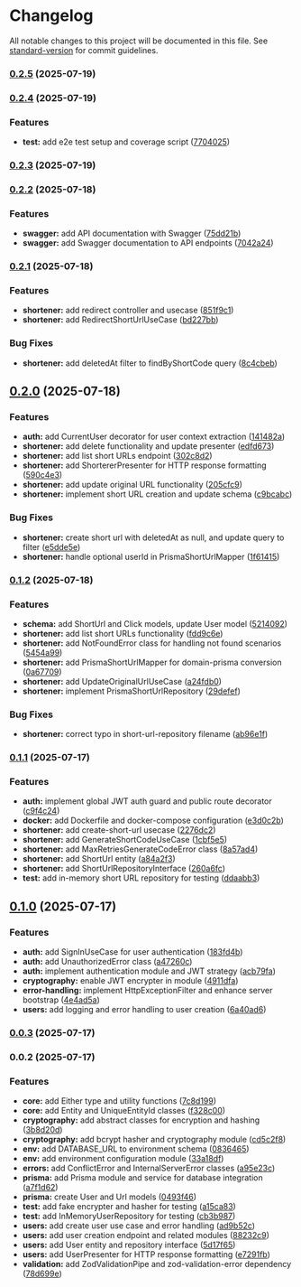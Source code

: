 # Changelog

All notable changes to this project will be documented in this file. See [standard-version](https://github.com/conventional-changelog/standard-version) for commit guidelines.

### [0.2.5](https://github.com/WagnerReis/url-shortener/compare/v0.2.4...v0.2.5) (2025-07-19)

### [0.2.4](https://github.com/WagnerReis/url-shortener/compare/v0.2.3...v0.2.4) (2025-07-19)


### Features

* **test:** add e2e test setup and coverage script ([7704025](https://github.com/WagnerReis/url-shortener/commit/7704025d87a9bba331cf2b0da2928ae9aeb48e78))

### [0.2.3](https://github.com/WagnerReis/url-shortener/compare/v0.2.2...v0.2.3) (2025-07-19)

### [0.2.2](https://github.com/WagnerReis/url-shortener/compare/v0.2.1...v0.2.2) (2025-07-18)


### Features

* **swagger:** add API documentation with Swagger ([75dd21b](https://github.com/WagnerReis/url-shortener/commit/75dd21b31203fb08fbed7abd8c4f0248929d5f6c))
* **swagger:** add Swagger documentation to API endpoints ([7042a24](https://github.com/WagnerReis/url-shortener/commit/7042a2423766786a2c45863eedc9bcca0c4346c2))

### [0.2.1](https://github.com/WagnerReis/url-shortener/compare/v0.2.0...v0.2.1) (2025-07-18)


### Features

* **shortener:** add redirect controller and usecase ([851f9c1](https://github.com/WagnerReis/url-shortener/commit/851f9c1caee97190535d9beb97d38d345dfdbef8))
* **shortener:** add RedirectShortUrlUseCase ([bd227bb](https://github.com/WagnerReis/url-shortener/commit/bd227bb01bebffb8d2d2c9104be1ee8a72b64cc6))


### Bug Fixes

* **shortener:** add deletedAt filter to findByShortCode query ([8c4cbeb](https://github.com/WagnerReis/url-shortener/commit/8c4cbeb80f0c77661790c0449e38bd2777ecbccf))

## [0.2.0](https://github.com/WagnerReis/url-shortener/compare/v0.1.2...v0.2.0) (2025-07-18)


### Features

* **auth:** add CurrentUser decorator for user context extraction ([141482a](https://github.com/WagnerReis/url-shortener/commit/141482a32f2aaa762c34073a57c151651f904d57))
* **shortener:** add delete functionality and update presenter ([edfd673](https://github.com/WagnerReis/url-shortener/commit/edfd67356b239830e8da82fe4bcafca6540da22e))
* **shortener:** add list short URLs endpoint ([302c8d2](https://github.com/WagnerReis/url-shortener/commit/302c8d24a32d3e59eb9a178b1aa4b86405b48cfe))
* **shortener:** add ShortererPresenter for HTTP response formatting ([590c4e3](https://github.com/WagnerReis/url-shortener/commit/590c4e3e26bdb9f4b7d69f4e99aadda897d05ea2))
* **shortener:** add update original URL functionality ([205cfc9](https://github.com/WagnerReis/url-shortener/commit/205cfc9ac44e8493ebbb0d4891317a0e4fb3ac47))
* **shortener:** implement short URL creation and update schema ([c9bcabc](https://github.com/WagnerReis/url-shortener/commit/c9bcabc92b6c300a14e023e0b7f1d20f2df6fb4d))


### Bug Fixes

* **shortener:** create short url with deletedAt as null, and update query to filter ([e5dde5e](https://github.com/WagnerReis/url-shortener/commit/e5dde5e827e209a7992c306dfedf13cff192fd9c))
* **shortener:** handle optional userId in PrismaShortUrlMapper ([1f61415](https://github.com/WagnerReis/url-shortener/commit/1f61415f895c90665390666a83086f87ba465464))

### [0.1.2](https://github.com/WagnerReis/url-shortener/compare/v0.1.1...v0.1.2) (2025-07-18)


### Features

* **schema:** add ShortUrl and Click models, update User model ([5214092](https://github.com/WagnerReis/url-shortener/commit/52140922438a6be94ef04f24d5ee7e1cffc7cfaa))
* **shortener:** add list short URLs functionality ([fdd9c6e](https://github.com/WagnerReis/url-shortener/commit/fdd9c6e09671f03f39bb2992845b54495081b004))
* **shortener:** add NotFoundError class for handling not found scenarios ([5454a99](https://github.com/WagnerReis/url-shortener/commit/5454a996de47ad8144bcc89f169a98c3e007cb2d))
* **shortener:** add PrismaShortUrlMapper for domain-prisma conversion ([0a67709](https://github.com/WagnerReis/url-shortener/commit/0a677090cb199859a8a1d38ae1770d9c4f9bbcb7))
* **shortener:** add UpdateOriginalUrlUseCase ([a24fdb0](https://github.com/WagnerReis/url-shortener/commit/a24fdb0042b3a3c372f2927436921455ccad8f3d))
* **shortener:** implement PrismaShortUrlRepository ([29defef](https://github.com/WagnerReis/url-shortener/commit/29defef65a8bbaebe793dad6beed303259fe20a0))


### Bug Fixes

* **shortener:** correct typo in short-url-repository filename ([ab96e1f](https://github.com/WagnerReis/url-shortener/commit/ab96e1fd405dc8eb4538d568bf3f574fc81fc674))

### [0.1.1](https://github.com/WagnerReis/url-shortener/compare/v0.1.0...v0.1.1) (2025-07-17)


### Features

* **auth:** implement global JWT auth guard and public route decorator ([c9f4c24](https://github.com/WagnerReis/url-shortener/commit/c9f4c24ffff0bf4c4438608029ef7788d6343b62))
* **docker:** add Dockerfile and docker-compose configuration ([e3d0c2b](https://github.com/WagnerReis/url-shortener/commit/e3d0c2b3d38231b932d0fce8055c7093edc9f321))
* **shortener:** add create-short-url usecase ([2276dc2](https://github.com/WagnerReis/url-shortener/commit/2276dc22cddfad2e765116347500a42e648924fb))
* **shortener:** add GenerateShortCodeUseCase ([1cbf5e5](https://github.com/WagnerReis/url-shortener/commit/1cbf5e5acc7ad8d62fa712fce90f317429e4f733))
* **shortener:** add MaxRetriesGenerateCodeError class ([8a57ad4](https://github.com/WagnerReis/url-shortener/commit/8a57ad497faf4fd82b980ea122cd2d58433c80ff))
* **shortener:** add ShortUrl entity ([a84a2f3](https://github.com/WagnerReis/url-shortener/commit/a84a2f35c14548e84676a0f47ba3f0df01c728fa))
* **shortener:** add ShortUrlRepositoryInterface ([260a6fc](https://github.com/WagnerReis/url-shortener/commit/260a6fc4c7ac744d105ea1b0a7c781fead508ffb))
* **test:** add in-memory short URL repository for testing ([ddaabb3](https://github.com/WagnerReis/url-shortener/commit/ddaabb3b3475ba3ba349c7b2ef353267fb63d591))

## [0.1.0](https://github.com/WagnerReis/url-shortener/compare/v0.0.3...v0.1.0) (2025-07-17)


### Features

* **auth:** add SignInUseCase for user authentication ([183fd4b](https://github.com/WagnerReis/url-shortener/commit/183fd4bc42370fe0502a51e5ed5ed29010514763))
* **auth:** add UnauthorizedError class ([a47260c](https://github.com/WagnerReis/url-shortener/commit/a47260c897be66fd4ec072e24b83a1fd7e47ca66))
* **auth:** implement authentication module and JWT strategy ([acb79fa](https://github.com/WagnerReis/url-shortener/commit/acb79fa7834d53d5d8ca30389d5e7d2bd89bdfe2))
* **cryptography:** enable JWT encrypter in module ([4911dfa](https://github.com/WagnerReis/url-shortener/commit/4911dfa36765b3dde80012e49cea838478f4e049))
* **error-handling:** implement HttpExceptionFilter and enhance server bootstrap ([4e4ad5a](https://github.com/WagnerReis/url-shortener/commit/4e4ad5abb1a6fa604a82793cb2d27c5e3c28850c))
* **users:** add logging and error handling to user creation ([6a40ad6](https://github.com/WagnerReis/url-shortener/commit/6a40ad617865fd6e9505e5683e127f7f5acbd6f9))

### [0.0.3](https://github.com/WagnerReis/url-shortener/compare/v0.0.2...v0.0.3) (2025-07-17)

### 0.0.2 (2025-07-17)


### Features

* **core:** add Either type and utility functions ([7c8d199](https://github.com/WagnerReis/url-shortener/commit/7c8d1991b144ec4968dcaba0b225a72c137cf1c9))
* **core:** add Entity and UniqueEntityId classes ([f328c00](https://github.com/WagnerReis/url-shortener/commit/f328c000f60e0bcb8f954e40f339536af9af73c8))
* **cryptography:** add abstract classes for encryption and hashing ([3b8d20d](https://github.com/WagnerReis/url-shortener/commit/3b8d20d41648e2f35732cd3ab315bec671c32dff))
* **cryptography:** add bcrypt hasher and cryptography module ([cd5c2f8](https://github.com/WagnerReis/url-shortener/commit/cd5c2f8bf0cd06d241363f8c4a9bd25fd88d3250))
* **env:** add DATABASE_URL to environment schema ([0836465](https://github.com/WagnerReis/url-shortener/commit/0836465936e419ecbbee2bf038fa47d9516ec3b6))
* **env:** add environment configuration module ([33a18df](https://github.com/WagnerReis/url-shortener/commit/33a18dfd1531bce6a70c36c0a615c4b0599c0e0d))
* **errors:** add ConflictError and InternalServerError classes ([a95e23c](https://github.com/WagnerReis/url-shortener/commit/a95e23c603a8b894dff3b5536444ba85eca4f971))
* **prisma:** add Prisma module and service for database integration ([a7f1d62](https://github.com/WagnerReis/url-shortener/commit/a7f1d62bb23a7707206f66068d576e01c90de9cc))
* **prisma:** create User and Url models ([0493f46](https://github.com/WagnerReis/url-shortener/commit/0493f4687ff11a9bdf05a678eb0194c5004775b9))
* **test:** add fake encrypter and hasher for testing ([a15ca83](https://github.com/WagnerReis/url-shortener/commit/a15ca8344a62b2349ba2ca13883bb00cc57e5bd3))
* **test:** add InMemoryUserRepository for testing ([cb3b987](https://github.com/WagnerReis/url-shortener/commit/cb3b987c101f100979996dfb07ed301472b43805))
* **users:** add create user use case and error handling ([ad9b52c](https://github.com/WagnerReis/url-shortener/commit/ad9b52c7236d68875f8cb2f3247f98869892f304))
* **users:** add user creation endpoint and related modules ([88232c9](https://github.com/WagnerReis/url-shortener/commit/88232c96ea644d29d02ddd029330c158b9a8e7ab))
* **users:** add User entity and repository interface ([5d17f65](https://github.com/WagnerReis/url-shortener/commit/5d17f658d1afcdfbea21d68301e9f18cc954be49))
* **users:** add UserPresenter for HTTP response formatting ([e7291fb](https://github.com/WagnerReis/url-shortener/commit/e7291fbf2e041241fc8e64668d0b17da31b80e44))
* **validation:** add ZodValidationPipe and zod-validation-error dependency ([78d699e](https://github.com/WagnerReis/url-shortener/commit/78d699ed7b0412c257a641534bb8dddb9fdbf749))
